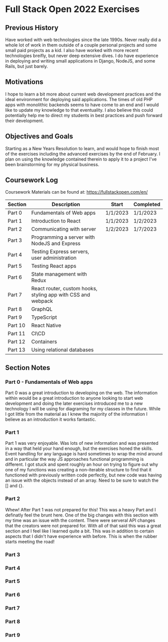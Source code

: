 # Full Stack Open 2022 Exercises

## Previous History

Have worked with web technologies since the late 1990s. Never really did a whole lot of work in them outside of a couple personal projects and some small paid projects as a kid. I also have worked with more recent technologies breifly, but never deep extensive dives. I do have experience in deploying and writing small applications in Django, NodeJS, and some Rails, but just barely.

## Motivations

I hope to learn a bit more about current web development practices and the ideal environment for deploying said applications. The times of old PHP apps with monolithic backends seems to have come to an end and I would like to update my knowledge to that eventuality. I also believe this could potentially help me to direct my students in best practices and push forward their development.

## Objectives and Goals

Starting as a New Years Resolution to learn, and would hope to finish most of the exercises including the advanced exercises by the end of February. I plan on using the knowledge contained therein to apply it to a project I've been brainstorming for my physical business.

## Coursework Log

Coursework Materials can be found at: <https://fullstackopen.com/en/>

| Section | Description                                                  | Start    | Completed |
|---      |---                                                           | ---      | ---       |  
| Part 0  | Fundamentals of Web apps                                     | 1/1/2023 | 1/1/2023  |
| Part 1  | Introduction to React                                        | 1/1/2023 | 1/2/2023  |
| Part 2  | Communicating with server                                    | 1/2/2023 | 1/7/2023  |
| Part 3  | Programming a server with NodeJS and Express                 |          |           |
| Part 4  | Testing Express servers, user administration                 |          |           |
| Part 5  | Testing React apps                                           |          |           |
| Part 6  | State management with Redux                                  |          |           |
| Part 7  | React router, custom hooks, styling app with CSS and webpack |          |           |
| Part 8  | GraphQL                                                      |          |           |
| Part 9  | TypeScript                                                   |          |           |
| Part 10 | React Native                                                 |          |           |
| Part 11 | CI\CD                                                        |          |           |
| Part 12 | Containers                                                   |          |           |
| Part 13 | Using relational databases                                   |          |           |

## Section Notes

### Part 0 - Fundamentals of Web apps

Part 0 was a great introduction to developing on the web. The information within would be a great introduction to anyone looking to start web development and doing the later exercises introduced me to a new technology I will be using for diagraming for my classes in the future. While I got little from the material as I knew the majority of the information I believe as an introduction it works fantastic.

### Part 1

Part 1 was very enjoyable. Was lots of new information and was presented in a way that held your hand enough, but the exercises honed the skills. Event handling for any language is hard sometimes to wrap the mind around and in particular the way JS approaches functional programming is different. I got stuck and spent roughly an hour on trying to figure out why one of my functions was creating a non-iterable structure to find that it functioned with previously written code perfectly, but new code was having an issue with the objects instead of an array. Need to be sure to watch the [] and {}.

### Part 2

Whew! After Part 1 was not prepared for this! This was a heavy Part and I definatly feel the brunt here. One of the big changes with this section with my time was an issue with the content. There were serveral API changes that the creators were not prepared for. With all of that said this was a great section and I feel like I learned quite a bit. This was in addition to certain aspects that I didn't have experience with before. This is when the rubber starts meeting the road!

### Part 3

### Part 4

### Part 5

### Part 6

### Part 7

### Part 8

### Part 9
